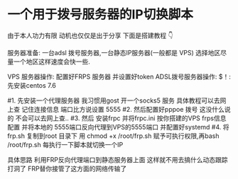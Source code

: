 # 一个用于拨号服务器的IP切换脚本
由于本人功力有限 动机也仅仅是出于分享
下面是搭建教程 👇

服务器准备: 一台adsl 拨号服务器,一台静态IP服务器(一般都是 VPS) 选择地区尽量一个地区这样速度会快一些.


VPS 服务器操作: 配置好FRPS 服务器 并设置好token 
ADSL拨号服务器操作: 
$！: 先安装centos 7.6 

#1. 先安装一个代理服务器 我习惯用gost 开一个socks5 服务 具体教程可以去网上查 记住连接信息 端口比方说设置 5555 
#2. 然后配置好pppoe 拨号 这没什么说的 不会可以去网上查..
#3. 然后 安装frpc 并将frpc.ini 按你搭建的VPS frps信息配置 并将本地的 5555端口反向代理到VPS的5555端口 并配置好systemd
#4. 将frp.sh 复制到root 目录下 用 chmod +x /root/frp.sh 赋予可执行权限,再bash /root/frp.sh 每执行一下脚本就切换一个IP


具体思路 利用FRP反向代理端口到静态服务器上面 这样就不用去搞什么动态跟踪打洞了 FRP替你接管了这方面的网络传输了
